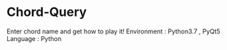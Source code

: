 # Chord-Query
Enter chord name and get how to play it!
Environment : Python3.7 , PyQt5
Language : Python
